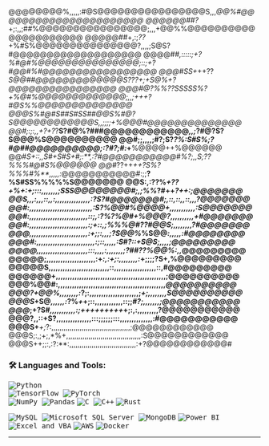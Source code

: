 <!--
<img src="https://capsule-render.vercel.app/api?type=waving&color=0:5433FF,50:20BDFF,100:7114b3&height=150&text=Hello!%20I'm%20Gabriel%20👋&fontSize=25&fontAlignY=25&fontColor=f7f5f5" alt="header" width="100%" />


![visitors](https://visitor-badge.laobi.icu/badge?page_id=gaos-oliveira.gaos-oliveira)

z

```python
class GaOS(object):
    def __init__(self):
        self.username = 'GaOS-Oliveira'
        self.name = 'Gabriel Olivera'
        self.language_spoken = ["pt_BR", "en_US"]
        
    def getInformationAboutMe(self):
        for attribute, value in self.__dict__.items():
            print(attribute, '=', value)

me = GaOS()
me.getInformationAboutMe()
```
-->
@@@@@@@@%,,,,,:#@S@@@@@@@@@@@@@@@@S,,,*@@%#@@@@@@@@@@@@@@@@@@@@@@
@@@@@@##?*+;:,,;##%@@@@@@@@@@@@@@@@;,,,+@@%%@@@@@@@@@@@@@@@@@@@@@
@@@@@##+,:;*??*+%#S%@@@@@@@@@@@@@@@?,,,,;S@S?#@@@@@@@@@@@@@@@@@@@
@@@@##*,:::::;+?%#@#%@@@@@@@@@@@@@@@;::;+?#@@#%#@@@@@@@@@@@@@@@@@
@@@#SS+*++??******S@@##@@@@@@@@@@@@@S???*+;+S@%+?@@@@@@@@@@@@@@@@
@@@#@?*%%??SSSSS%?+%@#*%@@@@@@@@@@@@@;,,;++*+?#@S%%@@@@@@@@@@@@@@
@@@S%#@#S##S#SS##@@S%#@?S@@@@@@@@@@@@S,,;;*;;+%@@@#@@@@@@@@@@@@@@
@@#;:;:,,+?+?*?**S?#@%?###@@@@@@@@@@@@*,,;*?#@?S?S@@@%S@@@@@@@@@@
@@#;;,,,,;#?;S?*?%:S#S%;?#@##@@@@@@@@@@;:?#?;#:*+**%@@@@++%@@@@@@
@@#*S+::,,S#+*S#S*+#;:**,:?#@@@@@@@@@@@#%?;,,*S;??%%%*#@#S%@@@@@@
@@#*??++*++?S%?%%%#%**,,,,,:*@@@@@@@@@@@#:;;**?%S#SS%%%%%S@@@@@@@
@@S:,:??%*+??+%+:+;:::,,,,,,,;SSS@@@@@@@@#;,;%%*?#++*?++:;@@@@@@@
@@S,,,:,,,::,,:,,,,,,,,,,,,,,,:?S?#@@@@@@@#;,::,::,,::,,,?@@@@@@@
@@#:,,,,,,,,,,,,,,,,,,,,,,,,,,,:*S?%@@#%@@@@+,,,,,,,,,,,:S@@@@@@@
@@#:,,,,,,,,,,,,,,,,,,,,,,,,,::;,:?%?%@#+%@@@?,,,,,,,,,,+#@@@@@@@
@@#:,,,,,,,,,,,,,,,,,,,,,,,,,:;+::,;%%%@#??#@@S;,,,,,,,,?#@@@@@@@
@@@*,,,,,,,,,,,,,,,,,,,,,,,,,:+;;:,,,;?S@@%*%S@@*:,,,,,:#@@@@@@@@
@@@#:,,,,,,,,,,,,,,,,,,,,,,,,,:;::,,,,,:*S#?::+S@S;,,,,;@@@@@@@@@
@@@@*,,,,,,,,,,,,,,,,,,,,,,:::,,,,:,,,,,,,;?##??%@@%:,,*@@@@@@@@@
@@@@@;,,,,,,,,,,,,,,,,,,,,,:+*:,:+;:,,,,,,,,:*+;;;;?S+,%@@@@@@@@@
@@@@@S,,,,,,,,,,,,,,,,,,,,,,,,,,::,,,,,,,,,,,,,,,,,,::,#@@@@@@@@@
@@@@@@+,,,,,,,,,,,,,,,,,,,,,,,,,,,,,,,,,,,,,,,,,,,,,,,;@@@@@@@@@@
@@@%@@#:,,,,,,,,,,,,,,,,,,,,,,,,,,,,,,,,,,,,,,,,,,,,,,*@@@@@@@@@@
@@@?+@@%,,,,,,,,:*?;:,,,,,,,,,,,,,,,,,,,,,;*+;,,,,,,,,S@@@@@@@@@@
@@@S*+S@*,,,,,,:*?%*+*+;::,,,,,,,,,,,,::;;*#?;,,,,,,,;@@@@@@@@@@@
@@@*;+?S#*,,,,,,,,,,,:;++****+++++++***+;:,:,,,,,,,,,?@@@@@@@@@@@
@@@?,,::+S?,,,,,,,,,,,,,,,:::;;;;;;:::,,,,,,,,,,,,,,:#@@@@@@@@@@@
@@@S+***+;*?:,,,,,,,,,,,,,,,,,,,,,,,,,,,,,,,,,,,,,,,;@@@@@@@@@@@@
@@@S;:,;+;,*%+,,,,,,,,,,,,,,,,,,,,,,,,,,,,,,,,,,,,,:S@@@@@@@@@@@@
@@@S++;;:,:?:**:,,,,,,,,,,,,,,,,,,,,,,,,,,,,,,,,,:+?@@@@@@@@@@@@#
### 🛠 Languages and Tools:
<kbd align="center"><img src="https://img.shields.io/badge/Python-3776AB?style=for-the-badge&logo=Python&logoColor=white" alt="Python"><br>
<img src="https://img.shields.io/badge/TensorFlow-FF6F00?style=for-the-badge&logo=TensorFlow&logoColor=white" alt="TensorFlow">
<img src="https://img.shields.io/badge/PyTorch-EE4C2C?style=for-the-badge&logo=PyTorch&logoColor=white" alt="PyTorch"><br>
<img src="https://img.shields.io/badge/NumPy-013243?style=for-the-badge&logo=NumPy&logoColor=white" alt="NumPy">
<img src="https://img.shields.io/badge/Pandas-150458?style=for-the-badge&logo=Pandas&logoColor=white" alt="Pandas"></kbd>
<kbd align="center"><img src="https://img.shields.io/badge/C%20Language-00599C?style=for-the-badge&logo=C&logoColor=white" alt="C">
<img src="https://img.shields.io/badge/C++-00599C?style=for-the-badge&logo=C%2B%2B&logoColor=white" alt="C++"></kbd>
<kbd align="center"><img src="https://img.shields.io/badge/Rust-000000?style=for-the-badge&logo=Rust&logoColor=white" alt="Rust"></kbd>

<kbd align="center"><img src="https://img.shields.io/badge/MySQL-4479A1?style=for-the-badge&logo=MySQL&logoColor=white" alt="MySQL">
<img src="https://img.shields.io/badge/Microsoft_SQL_Server-CC2927?style=for-the-badge&logo=Microsoft%20SQL%20Server&logoColor=white" alt="Microsoft SQL Server">
<img src="https://img.shields.io/badge/MongoDB-47A248?style=for-the-badge&logo=MongoDB&logoColor=white" alt="MongoDB"></kbd>
<kbd align="center"><img src="https://img.shields.io/badge/Power%20BI-F2C811?style=for-the-badge&logo=Power%20BI&logoColor=white" alt="Power BI">
<img src="https://img.shields.io/badge/Excel%20&%20VBA-217346?style=for-the-badge&logo=Microsoft%20Excel&logoColor=white" alt="Excel and VBA"></kbd>
<kbd align="center"><img src="https://img.shields.io/badge/AWS-232F3E?style=for-the-badge&logo=Amazon%20AWS&logoColor=white" alt="AWS"></kbd>
<kbd align="center"><img src="https://img.shields.io/badge/Docker-2496ED?style=for-the-badge&logo=Docker&logoColor=white" alt="Docker"></kbd>


<hr>

<!--### More Stuff:-->

<!--
<details>
  <summary><b>📊 Stats</b></summary>
    <br>
    <img height="160em" src="https://github-readme-stats.vercel.app/api?username=GaOS-Oliveira&show_icons=true&theme=tokyonight&include_all_commits=true&count_private=true"/>
    <img height="160em" src="https://github-readme-stats.vercel.app/api/top-langs/?username=GaOS-Oliveira&layout=compact&langs_count=16&theme=tokyonight"/>
</details>
-->
<!--
<details>
  <summary><b>📧 Where you can find me</b></summary>
    <br>
    <kbd><a href="https://www.linkedin.com/in/gaosoliveira/" target="_blank"><img src ="https://img.shields.io/badge/LinkedIn-0077B5?style=for-the-badge&logo=linkedin&logoColor=white" target="_blank"></a></kbd>
    <kbd><a href="https://mail.google.com/mail/u/0/#search/gabrieloliveira.gos04@gmail.com" target="_blank"><img src ="https://img.shields.io/badge/Gmail-D14836?style=for-the-badge&logo=gmail&logoColor=white" target="_blank"></a></kbd>
</details>
-->
<!-- Help:

https://github.com/Ileriayo/markdown-badges
https://github.com/cnrad/lanyard-profile-readme

-->

<!-- Learning:

![Unity](https://img.shields.io/badge/unity-%23000000.svg?style=for-the-badge&logo=unity&logoColor=white)
![Blender](https://img.shields.io/badge/blender-%23F5792A.svg?style=for-the-badge&logo=blender&logoColor=white)

<kbd align="center">![C#](https://img.shields.io/badge/c%23-%23239120.svg?style=for-the-badge&logo=c-sharp&logoColor=white)
![.Net](https://img.shields.io/badge/.NET-5C2D91?style=for-the-badge&logo=.net&logoColor=white)</kbd>
-->
  
<!-- To Learn Queue:

![Aseprite](https://img.shields.io/badge/Aseprite-FFFFFF?style=for-the-badge&logo=Aseprite&logoColor=#7D929E)
![Adobe Photoshop](https://img.shields.io/badge/adobe%20photoshop-%2331A8FF.svg?style=for-the-badge&logo=adobe%20photoshop&logoColor=white)  

![PyTorch](https://img.shields.io/badge/PyTorch-%23EE4C2C.svg?style=for-the-badge&logo=PyTorch&logoColor=white)
![Keras](https://img.shields.io/badge/Keras-%23D00000.svg?style=for-the-badge&logo=Keras&logoColor=white)
![NumPy](https://img.shields.io/badge/numpy-%23013243.svg?style=for-the-badge&logo=numpy&logoColor=white)
![Pandas](https://img.shields.io/badge/pandas-%23150458.svg?style=for-the-badge&logo=pandas&logoColor=white)
![scikit-learn](https://img.shields.io/badge/scikit--learn-%23F7931E.svg?style=for-the-badge&logo=scikit-learn&logoColor=white)
![SciPy](https://img.shields.io/badge/SciPy-%230C55A5.svg?style=for-the-badge&logo=scipy&logoColor=%white)

-->
